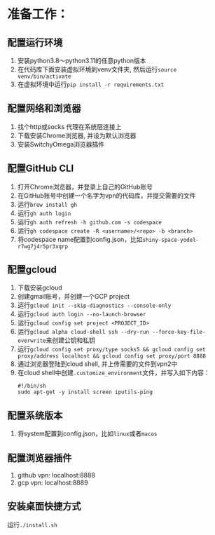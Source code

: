# 准备工作：

## 配置运行环境

1. 安装python3.8～python3.11的任意python版本
2. 在代码库下面安装虚拟环境到venv文件夹, 然后运行`source venv/bin/activate`
3. 在虚拟环境中运行`pip install -r requirements.txt`

## 配置网络和浏览器

1. 找个http或socks 代理在系统层连接上
2. 下载安装Chrome浏览器, 并设为默认浏览器
3. 安装SwitchyOmega浏览器插件

## 配置GitHub CLI

1. 打开Chrome浏览器，并登录上自己的GitHub账号
2. 在GitHub账号中创建一个名字为vpn的代码库，并提交需要的文件
3. 运行`brew install gh`
4. 运行`gh auth login`
5. 运行`gh auth refresh -h github.com -s codespace`
7. 运行`gh codespace create -R <username>/<repo> -b <branch>`
8. 将codespace name配置到config.json，比如`shiny-space-yodel-r7wg7j4r5pr3xqrp`

## 配置gcloud

1. 下载安装gcloud
2. 创建gmail账号，并创建一个GCP project
3. 运行`gcloud init --skip-diagnostics --console-only`
4. 运行`gcloud auth login --no-launch-browser`
5. 运行`gcloud config set project <PROJECT_ID>`
6. 运行`gcloud alpha cloud-shell ssh --dry-run --force-key-file-overwrite`来创建公钥和私钥
7. 运行`gcloud config set proxy/type socks5 && gcloud config set proxy/address localhost && gcloud config set proxy/port 8888`
8. 通过浏览器登陆到cloud shell, 并上传需要的文件到vpn2中
9. 在cloud shell中创建`.customize_environment`文件，并写入如下内容：
    ```shell
    #!/bin/sh
    sudo apt-get -y install screen iputils-ping
    ```

## 配置系统版本
1. 将system配置到config.json，比如`linux`或者`macos`
   
## 配置浏览器插件
1. github vpn: localhost:8888
2. gcp vpn: localhost:8889


## 安装桌面快捷方式
运行`./install.sh`
